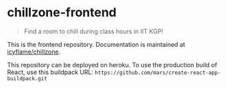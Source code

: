 # chillzone-frontend

> Find a room to chill during class hours in IIT KGP!
>

This is the frontend repository. Documentation is maintained at
[icyflame/chillzone](https://github.com/icyflame/chillzone#readme).

This repository can be deployed on heroku. To use the production build of React,
use this buildpack URL: `https://github.com/mars/create-react-app-buildpack.git`
